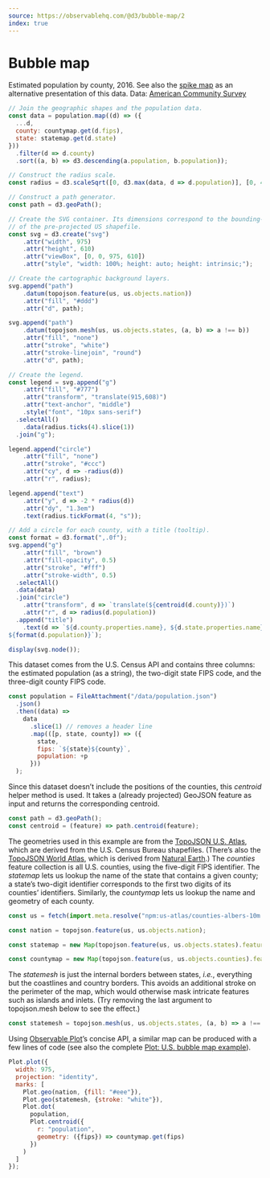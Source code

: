 ```yaml
---
source: https://observablehq.com/@d3/bubble-map/2
index: true
---
```


# Bubble map

Estimated population by county, 2016. See also the [spike map](/@d3/spike-map) as an alternative presentation of this data. Data: [American Community Survey](https://api.census.gov/data/2016/acs/acs5/cprofile/examples.html)

```js echo
// Join the geographic shapes and the population data.
const data = population.map((d) => ({
  ...d,
  county: countymap.get(d.fips),
  state: statemap.get(d.state)
}))
  .filter(d => d.county)
  .sort((a, b) => d3.descending(a.population, b.population));

// Construct the radius scale.
const radius = d3.scaleSqrt([0, d3.max(data, d => d.population)], [0, 40]);

// Construct a path generator.
const path = d3.geoPath();

// Create the SVG container. Its dimensions correspond to the bounding-box
// of the pre-projected US shapefile.
const svg = d3.create("svg")
    .attr("width", 975)
    .attr("height", 610)
    .attr("viewBox", [0, 0, 975, 610])
    .attr("style", "width: 100%; height: auto; height: intrinsic;");

// Create the cartographic background layers.
svg.append("path")
    .datum(topojson.feature(us, us.objects.nation))
    .attr("fill", "#ddd")
    .attr("d", path);

svg.append("path")
    .datum(topojson.mesh(us, us.objects.states, (a, b) => a !== b))
    .attr("fill", "none")
    .attr("stroke", "white")
    .attr("stroke-linejoin", "round")
    .attr("d", path);

// Create the legend.
const legend = svg.append("g")
    .attr("fill", "#777")
    .attr("transform", "translate(915,608)")
    .attr("text-anchor", "middle")
    .style("font", "10px sans-serif")
  .selectAll()
    .data(radius.ticks(4).slice(1))
  .join("g");

legend.append("circle")
    .attr("fill", "none")
    .attr("stroke", "#ccc")
    .attr("cy", d => -radius(d))
    .attr("r", radius);

legend.append("text")
    .attr("y", d => -2 * radius(d))
    .attr("dy", "1.3em")
    .text(radius.tickFormat(4, "s"));

// Add a circle for each county, with a title (tooltip).
const format = d3.format(",.0f");
svg.append("g")
    .attr("fill", "brown")
    .attr("fill-opacity", 0.5)
    .attr("stroke", "#fff")
    .attr("stroke-width", 0.5)
  .selectAll()
  .data(data)
  .join("circle")
    .attr("transform", d => `translate(${centroid(d.county)})`)
    .attr("r", d => radius(d.population))
  .append("title")
    .text(d => `${d.county.properties.name}, ${d.state.properties.name}
${format(d.population)}`);

display(svg.node());
```

This dataset comes from the U.S. Census API and contains three columns: the estimated population (as a string), the two-digit state FIPS code, and the three-digit county FIPS code.

```js echo
const population = FileAttachment("/data/population.json")
  .json()
  .then((data) =>
    data
      .slice(1) // removes a header line
      .map(([p, state, county]) => ({
        state,
        fips: `${state}${county}`,
        population: +p
      }))
  );
```

Since this dataset doesn’t include the positions of the counties, this _centroid_ helper method is used. It takes a (already projected) GeoJSON feature as input and returns the corresponding centroid.

```js echo
const path = d3.geoPath();
const centroid = (feature) => path.centroid(feature);
```

The geometries used in this example are from the [TopoJSON U.S. Atlas](https://github.com/topojson/us-atlas), which are derived from the U.S. Census Bureau shapefiles. (There’s also the [TopoJSON World Atlas](https://github.com/topojson/world-atlas), which is derived from [Natural Earth](https://www.naturalearthdata.com).) The _counties_ feature collection is all U.S. counties, using the five-digit FIPS identifier. The _statemap_ lets us lookup the name of the state that contains a given county; a state’s two-digit identifier corresponds to the first two digits of its counties’ identifiers. Similarly, the _countymap_ lets us lookup the name and geometry of each county.

```js echo
const us = fetch(import.meta.resolve("npm:us-atlas/counties-albers-10m.json")).then((response) => response.json());
```

```js echo
const nation = topojson.feature(us, us.objects.nation);
```

```js echo
const statemap = new Map(topojson.feature(us, us.objects.states).features.map((d) => [d.id, d]));
```

```js echo
const countymap = new Map(topojson.feature(us, us.objects.counties).features.map((d) => [d.id, d]));
```

The _statemesh_ is just the internal borders between states, _i.e._, everything but the coastlines and country borders. This avoids an additional stroke on the perimeter of the map, which would otherwise mask intricate features such as islands and inlets. (Try removing the last argument to topojson.mesh below to see the effect.)

```js echo
const statemesh = topojson.mesh(us, us.objects.states, (a, b) => a !== b);
```

Using [Observable Plot](/plot/)’s concise API, a similar map can be produced with a few lines of code (see also the complete [Plot: U.S. bubble map example](/@observablehq/plot-us-bubble-map)).

```js echo
Plot.plot({
  width: 975,
  projection: "identity",
  marks: [
    Plot.geo(nation, {fill: "#eee"}),
    Plot.geo(statemesh, {stroke: "white"}),
    Plot.dot(
      population,
      Plot.centroid({
        r: "population",
        geometry: ({fips}) => countymap.get(fips)
      })
    )
  ]
});
```
